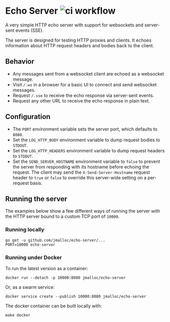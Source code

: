 # Echo Server ![ci workflow](https://github.com/mr-beerkiss/echo-server/actions/workflows/<WORKFLOW_FILE>/badge.svg)


A very simple HTTP echo server with support for websockets and server-sent
events (SSE).

The server is designed for testing HTTP proxies and clients. It echoes
information about HTTP request headers and bodies back to the client.

## Behavior

- Any messages sent from a websocket client are echoed as a websocket message.
- Visit `/.ws` in a browser for a basic UI to connect and send websocket messages.
- Request `/.sse` to receive the echo response via server-sent events.
- Request any other URL to receive the echo response in plain text.

## Configuration

- The `PORT` environment variable sets the server port, which defaults to `8080`.
- Set the `LOG_HTTP_BODY` environment variable to dump request bodies to `STDOUT`.
- Set the `LOG_HTTP_HEADERS` environment variable to dump request headers to `STDOUT`.
- Set the `SEND_SERVER_HOSTNAME` environment variable to `false` to prevent the
  server from responding with its hostname before echoing the request. The
  client may send the `X-Send-Server-Hostname` request header to `true` or
  `false` to override this server-wide setting on a per-request basis.

## Running the server

The examples below show a few different ways of running the server with the HTTP
server bound to a custom TCP port of `10000`.

### Running locally

```
go get -u github.com/jmalloc/echo-server/...
PORT=10000 echo-server
```

### Running under Docker

To run the latest version as a container:

```
docker run --detach -p 10000:8080 jmalloc/echo-server
```

Or, as a swarm service:

```
docker service create --publish 10000:8080 jmalloc/echo-server
```

The docker container can be built locally with:

```
make docker
```
